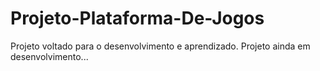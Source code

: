 # Projeto-Plataforma-De-Jogos
Projeto voltado para o desenvolvimento e aprendizado. 
Projeto ainda em desenvolvimento...
